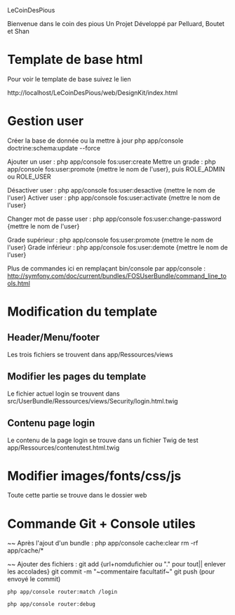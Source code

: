 LeCoinDesPious

Bienvenue dans le coin des pious
Un Projet Développé par Pelluard, Boutet et Shan

Template de base html
========================

Pour voir le template de base suivez le lien

http://localhost/LeCoinDesPious/web/DesignKit/index.html

Gestion user
========================
Créer la base de donnée ou la mettre à jour php app/console doctrine:schema:update --force

Ajouter un user : php app/console fos:user:create
Mettre un grade : php app/console fos:user:promote {mettre le nom de l'user}, puis ROLE_ADMIN ou ROLE_USER

Désactiver user : php app/console fos:user:desactive {mettre le nom de l'user}
Activer user : php app/console fos:user:activate {mettre le nom de l'user}

Changer mot de passe user : php app/console fos:user:change-password {mettre le nom de l'user}

Grade supérieur : php app/console fos:user:promote {mettre le nom de l'user}
Grade inférieur : php app/console fos:user:demote {mettre le nom de l'user}

Plus de commandes ici en remplaçant bin/console par app/console : http://symfony.com/doc/current/bundles/FOSUserBundle/command_line_tools.html

Modification du template
========================

Header/Menu/footer
--------------
Les trois fichiers se trouvent dans app/Ressources/views

Modifier les pages du template
--------------
Le fichier actuel login se trouvent dans src/UserBundle/Ressources/views/Security/login.html.twig

Contenu page login
--------------
Le contenu de la page login se trouve dans un fichier Twig de test app/Ressources/contenutest.html.twig

Modifier images/fonts/css/js
========================

Toute cette partie se trouve dans le dossier web

Commande Git + Console utiles
========================

~~ Après l'ajout d'un bundle :
php app/console cache:clear
rm -rf app/cache/*

~~ Ajouter des fichiers :
git add {url+nomdufichier ou "." pour tout|| enlever les accolades}
git commit -m "~commentaire facultatif~"
git push (pour envoyé le commit)

~~~suivre les path de symfony :
php app/console router:match /login

php app/console router:debug